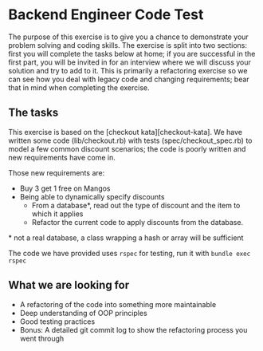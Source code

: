 # Backend Engineer Code Test

The purpose of this exercise is to give you a chance to demonstrate your
problem solving and coding skills. The exercise is split into two sections:
first you will complete the tasks below at home; if you are successful in the
first part, you will be invited in for an interview where we will discuss your
solution and try to add to it. This is primarily a refactoring exercise so we
can see how you deal with legacy code and changing requirements; bear that in
mind when completing the exercise.

## The tasks

This exercise is based on the [checkout kata][checkout-kata]. We have written
some code (lib/checkout.rb) with tests (spec/checkout_spec.rb) to model a few
common discount scenarios; the code is poorly written and new requirements have
come in.

Those new requirements are:

- Buy 3 get 1 free on Mangos
- Being able to dynamically specify discounts
  - From a database*, read out the type of discount and the item to which it applies
  - Refactor the current code to apply discounts from the database.

\* not a real database, a class wrapping a hash or array will be sufficient

The code we have provided uses `rspec` for testing, run it with `bundle exec rspec`

## What we are looking for

- A refactoring of the code into something more maintainable
- Deep understanding of OOP principles
- Good testing practices
- Bonus: A detailed git commit log to show the refactoring process you went through



